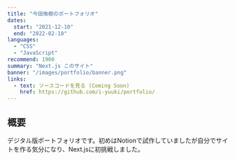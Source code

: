 ```yaml
---
title: "今田侑樹のポートフォリオ"
dates:
  start: "2021-12-10"
  end: "2022-02-10"
languages:
  - "CSS"
  - "JavaScript"
recommend: 1900
summary: "Next.js このサイト"
banner: "/images/portfolio/banner.png"
links:
  - text: ソースコードを見る (Coming Soon)
    href: https://github.com/i-yuuki/portfolio/
---
```


## 概要

デジタル版ポートフォリオです。初めはNotionで試作していましたが自分でサイトを作る気分になり、Next.jsに初挑戦しました。
